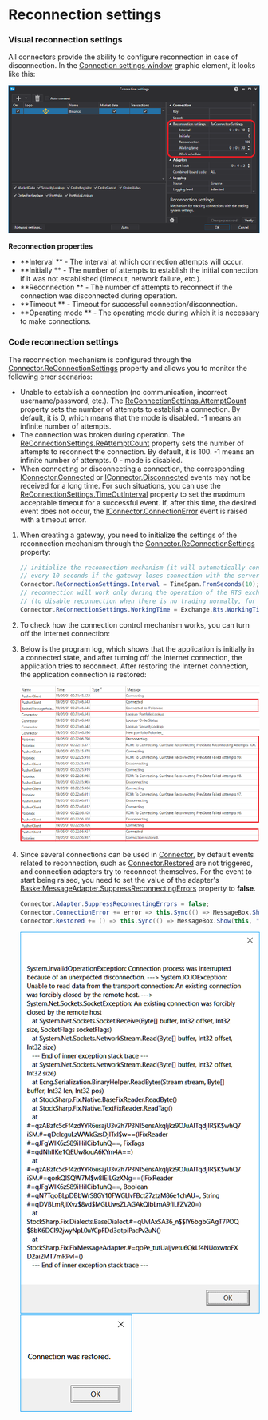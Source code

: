 # Reconnection settings

### Visual reconnection settings

All connectors provide the ability to configure reconnection in case of disconnection. In the [Connection settings window](API_UI_ConnectorWindow.md) graphic element, it looks like this: 

![API GUI ReconnectionSettings](../images/API_GUI_ReconnectionSettings.png)

**Reconnection properties**

- **Interval ** \- The interval at which connection attempts will occur. 
- **Initially ** \- The number of attempts to establish the initial connection if it was not established (timeout, network failure, etc.). 
- **Reconnection ** \- The number of attempts to reconnect if the connection was disconnected during operation. 
- **Timeout ** \- Timeout for successful connection\/disconnection. 
- **Operating mode ** \- The operating mode during which it is necessary to make connections. 

### Code reconnection settings

The reconnection mechanism is configured through the [Connector.ReConnectionSettings](xref:StockSharp.Algo.Connector.ReConnectionSettings) property and allows you to monitor the following error scenarios: 

- Unable to establish a connection (no communication, incorrect username\/password, etc.). The [ReConnectionSettings.AttemptCount](xref:StockSharp.Messages.ReConnectionSettings.AttemptCount) property sets the number of attempts to establish a connection. By default, it is 0, which means that the mode is disabled. \-1 means an infinite number of attempts. 
- The connection was broken during operation. The [ReConnectionSettings.ReAttemptCount](xref:StockSharp.Messages.ReConnectionSettings.ReAttemptCount) property sets the number of attempts to reconnect the connection. By default, it is 100. \-1 means an infinite number of attempts. 0 \- mode is disabled. 
- When connecting or disconnecting a connection, the corresponding [IConnector.Connected](xref:StockSharp.BusinessEntities.IConnector.Connected) or [IConnector.Disconnected](xref:StockSharp.BusinessEntities.IConnector.Disconnected) events may not be received for a long time. For such situations, you can use the [ReConnectionSettings.TimeOutInterval](xref:StockSharp.Messages.ReConnectionSettings.TimeOutInterval) property to set the maximum acceptable timeout for a successful event. If, after this time, the desired event does not occur, the [IConnector.ConnectionError](xref:StockSharp.BusinessEntities.IConnector.ConnectionError) event is raised with a timeout error. 

1. When creating a gateway, you need to initialize the settings of the reconnection mechanism through the [Connector.ReConnectionSettings](xref:StockSharp.Algo.Connector.ReConnectionSettings) property: 

   ```cs
   // initialize the reconnection mechanism (it will automatically connect 
   // every 10 seconds if the gateway loses connection with the server)
   Connector.ReConnectionSettings.Interval = TimeSpan.FromSeconds(10);
   // reconnection will work only during the operation of the RTS exchange
   // (to disable reconnection when there is no trading normally, for example, at night)
   Connector.ReConnectionSettings.WorkingTime = Exchange.Rts.WorkingTime;
   ```
2. To check how the connection control mechanism works, you can turn off the Internet connection: 
3. Below is the program log, which shows that the application is initially in a connected state, and after turning off the Internet connection, the application tries to reconnect. After restoring the Internet connection, the application connection is restored: 

   ![API ReconnectionLog](../images/API_ReconnectionLog.png)
4. Since several connections can be used in [Connector](xref:StockSharp.Algo.Connector), by default events related to reconnection, such as [Connector.Restored](xref:StockSharp.Algo.Connector.Restored) are not triggered, and connection adapters try to reconnect themselves. For the event to start being raised, you need to set the value of the adapter's [BasketMessageAdapter.SuppressReconnectingErrors](xref:StockSharp.Algo.BasketMessageAdapter.SuppressReconnectingErrors) property to **false**. 

   ```cs
   Connector.Adapter.SuppressReconnectingErrors = false;
   Connector.ConnectionError += error => this.Sync(() => MessageBox.Show(this, "Connection lost"));
   Connector.Restored += () => this.Sync(() => MessageBox.Show(this, "Connection restored"));
   ```

   ![sampleconnectionerror](../images/sample_connection_error.png)![sampleconnectionrestore](../images/sample_connection_restored.png)
